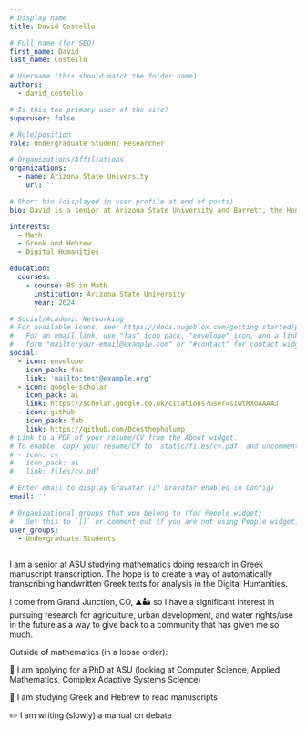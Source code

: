 ```yaml
---
# Display name
title: David Costello

# Full name (for SEO)
first_name: David
last_name: Costello

# Username (this should match the folder name)
authors:
  - david_costello

# Is this the primary user of the site?
superuser: false

# Role/position
role: Undergraduate Student Researcher

# Organizations/Affiliations
organizations:
  - name: Arizona State University
    url: ''

# Short bio (displayed in user profile at end of posts)
bio: David is a senior at Arizona State University and Barrett, the Honors College majoring in mathematics doing research in Greek manuscript transcription. He was an intern with Jupyter4Science project for the better part of 2023. 

interests:
  - Math
  - Greek and Hebrew
  - Digital Humanities

education:
  courses:
    - course: BS in Math
      institution: Arizona State University
      year: 2024

# Social/Academic Networking
# For available icons, see: https://docs.hugoblox.com/getting-started/page-builder/#icons
#   For an email link, use "fas" icon pack, "envelope" icon, and a link in the
#   form "mailto:your-email@example.com" or "#contact" for contact widget.
social:
  - icon: envelope
    icon_pack: fas
    link: 'mailto:test@example.org'
  - icon: google-scholar
    icon_pack: ai
    link: https://scholar.google.co.uk/citations?user=sIwtMXoAAAAJ
  - icon: github
    icon_pack: fab
    link: https://github.com/Dcosthephalump
# Link to a PDF of your resume/CV from the About widget.
# To enable, copy your resume/CV to `static/files/cv.pdf` and uncomment the lines below.
# - icon: cv
#   icon_pack: ai
#   link: files/cv.pdf

# Enter email to display Gravatar (if Gravatar enabled in Config)
email: ''

# Organizational groups that you belong to (for People widget)
#   Set this to `[]` or comment out if you are not using People widget.
user_groups:
  - Undergraduate Students
---
```


I am a senior at ASU studying mathematics doing research in Greek manuscript transcription. The hope is to create a way of automatically transcribing handwritten Greek texts for analysis in the Digital Humanities.

I come from Grand Junction, CO, ⛰️🏜️ so I have a significant interest in pursuing research for agriculture, urban development, and water rights/use in the future as a way to give back to a community that has given me so much.

Outside of mathematics (in a loose order):

📝 I am applying for a PhD at ASU (looking at Computer Science, Applied Mathematics, Complex Adaptive Systems Science)

📜 I am studying Greek and Hebrew to read manuscripts

✏️ I am writing (slowly) a manual on debate

